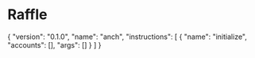 # Raffle



{
"version": "0.1.0",
"name": "anch",
"instructions": [
{
"name": "initialize",
"accounts": [],
"args": []
}
]
}

